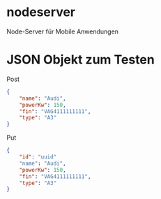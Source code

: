# nodeserver
Node-Server für Mobile Anwendungen

# JSON Objekt zum Testen 
Post
```json
{
    "name": "Audi",
    "powerKw": 150,
    "fin": "VAG4111111111",
    "type": "A3"
}
```

Put
```json
{
    "id": "uuid"
    "name": "Audi",
    "powerKw": 150,
    "fin": "VAG4111111111",
    "type": "A3"
}
```